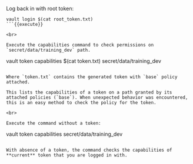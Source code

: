Log back in with root token:

```
vault login $(cat root_token.txt)
```{{execute}}

<br>

Execute the capabilities command to check permissions on `secret/data/training_dev` path.

```
vault token capabilities $(cat token.txt) secret/data/training_dev
```{{execute}}

Where `token.txt` contains the generated token with `base` policy attached.

This lists the capabilities of a token on a path granted by its attached policies (`base`). When unexpected behavior was encountered, this is an easy method to check the policy for the token.

<br>

Execute the command without a token:

```
vault token capabilities secret/data/training_dev
```{{execute}}

With absence of a token, the command checks the capabilities of **current** token that you are logged in with.
